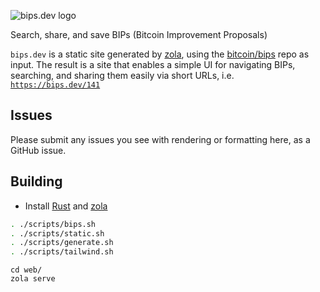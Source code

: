 ![bips.dev logo](web/static/bips-header-dark.png)

Search, share, and save BIPs (Bitcoin Improvement Proposals)

`bips.dev` is a static site generated by [zola](https://github.com/getzola/zola), using the [bitcoin/bips](https://github.com/bitcoin/bips)
repo as input. The result is a site that enables a simple UI for navigating BIPs, searching, and sharing them easily via short URLs, i.e.
[`https://bips.dev/141`](https://bips.dev/141)

## Issues

Please submit any issues you see with rendering or formatting here, as a GitHub issue.

## Building

* Install [Rust](https://www.rust-lang.org/) and [zola](https://www.getzola.org/)

```sh
. ./scripts/bips.sh
. ./scripts/static.sh
. ./scripts/generate.sh
. ./scripts/tailwind.sh
```

```
cd web/
zola serve
```
